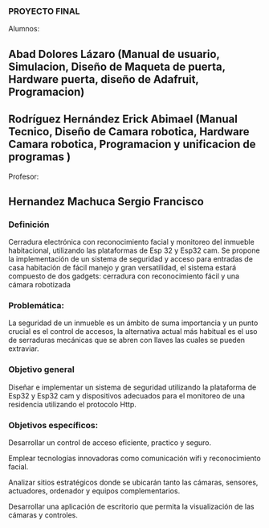 ### PROYECTO FINAL
Alumnos:
## Abad Dolores Lázaro  (Manual de usuario, Simulacion, Diseño de Maqueta de puerta, Hardware puerta, diseño de Adafruit, Programacion)
## Rodríguez Hernández Erick Abimael (Manual Tecnico, Diseño de Camara robotica, Hardware Camara robotica, Programacion y unificacion de programas )
Profesor:
## Hernandez Machuca Sergio Francisco 


### Definición
 Cerradura electrónica con reconocimiento facial y monitoreo del inmueble habitacional, utilizando las plataformas de  Esp 32 y Esp32 cam. 
 Se propone la implementación de un sistema de seguridad y acceso para entradas de casa habitación de fácil manejo y gran versatilidad, el sistema estará compuesto de dos gadgets: cerradura con reconocimiento fácil y una cámara robotizada

### Problemática:
La seguridad de un inmueble es un ámbito de suma importancia y un punto crucial es el control de accesos, la alternativa actual más habitual es el uso de serraduras mecánicas que se abren con llaves las cuales se pueden extraviar. 

### Objetivo general 

Diseñar e implementar un sistema de seguridad utilizando la plataforma de Esp32 y Esp32 cam y dispositivos adecuados para el monitoreo de una residencia utilizando el protocolo Http. 

 

### Objetivos específicos:  

Desarrollar un control de acceso eficiente, practico y seguro. 

Emplear tecnologías innovadoras como comunicación wifi y reconocimiento facial. 

Analizar sitios estratégicos donde se ubicarán tanto las cámaras, sensores, actuadores, ordenador y equipos complementarios. 

Desarrollar una aplicación de escritorio que permita la visualización de las cámaras y controles.
